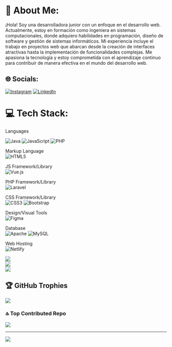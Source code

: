 # 💫 About Me:
¡Hola! Soy una desarrolladora junior con un enfoque en el desarrollo web. Actualmente, estoy en formación como ingeniera en sistemas computacionales, donde adquiero habilidades en programación, diseño de software y gestión de sistemas informáticos. Mi experiencia incluye el trabajo en proyectos web que abarcan desde la creación de interfaces atractivas hasta la implementación de funcionalidades complejas. Me apasiona la tecnología y estoy comprometida con el aprendizaje continuo para contribuir de manera efectiva en el mundo del desarrollo web.

## 🌐 Socials:
[![Instagram](https://img.shields.io/badge/Instagram-%23E4405F.svg?logo=Instagram&logoColor=white)](https://instagram.com/Mae.clock) [![LinkedIn](https://img.shields.io/badge/LinkedIn-%230077B5.svg?logo=linkedin&logoColor=white)](https://linkedin.com/in/marlen-glez-350663286 ) 

# 💻 Tech Stack:
Languages<br/>

![Java](https://img.shields.io/badge/java-%23ED8B00.svg?style=flat-square&logo=openjdk&logoColor=white) 
![JavaScript](https://img.shields.io/badge/javascript-%23323330.svg?style=flat-square&logo=javascript&logoColor=%23F7DF1E) 
![PHP](https://img.shields.io/badge/php-%23777BB4.svg?style=flat-square&logo=php&logoColor=white)

Markup Language<br>
![HTML5](https://img.shields.io/badge/html5-%23E34F26.svg?style=flat-square&logo=html5&logoColor=white) 

JS Framework/Library<br/>
![Vue.js](https://img.shields.io/badge/vue.js-%2335495e.svg?style=flat-square&logo=vuedotjs&logoColor=%234FC08D)

PHP Framework/Library<br/>
![Laravel](https://img.shields.io/badge/laravel-%23FF2D20.svg?style=flat-square&logo=laravel&logoColor=white)

CSS Framework/Library<br/>
![CSS3](https://img.shields.io/badge/css3-%231572B6.svg?style=flat-square&logo=css3&logoColor=white) 
![Bootstrap](https://img.shields.io/badge/bootstrap-%238511FA.svg?style=flat-square&logo=bootstrap&logoColor=white)

Design/Visual Tools<br/>
![Figma](https://img.shields.io/badge/figma-%23F24E1E.svg?style=flat-square&logo=figma&logoColor=white) 

Database<br/>
![Apache](https://img.shields.io/badge/apache-%23D42029.svg?style=flat-square&logo=apache&logoColor=white) 
![MySQL](https://img.shields.io/badge/mysql-4479A1.svg?style=flat-square&logo=mysql&logoColor=white) 

Web Hosting<br/>
![Netlify](https://img.shields.io/badge/netlify-%23000000.svg?style=flat-square&logo=netlify&logoColor=#00C7B7)
 


![](https://github-readme-stats.vercel.app/api?username=Maerliin23&theme=dark&hide_border=false&include_all_commits=false&count_private=true)<br/>
![](https://github-readme-streak-stats.herokuapp.com/?user=Maerliin23&theme=dark&hide_border=false)<br/>
![](https://github-readme-stats.vercel.app/api/top-langs/?username=Maerliin23&theme=dark&hide_border=false&include_all_commits=false&count_private=true&layout=compact)

## 🏆 GitHub Trophies
![](https://github-profile-trophy.vercel.app/?username=Maerliin23&theme=radical&no-frame=true&no-bg=true&margin-w=4)

### 🔝 Top Contributed Repo
![](https://github-contributor-stats.vercel.app/api?username=Maerliin23&limit=5&theme=dark&combine_all_yearly_contributions=true)

---
[![](https://visitcount.itsvg.in/api?id=Maerliin23&label=Statistics&color=11&icon=7&pretty=true)](https://visitcount.itsvg.in)

<!-- Proudly created with GPRM ( https://gprm.itsvg.in ) -->
